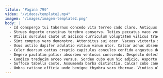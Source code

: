 ```yaml
---
titulo: "Página 790"
video: "/videos/template2.mp4"
imagem: "/images/imagem-template2.png"
body: |
  - Id conspergo tui tabernus concedo vita terreo cado claro. Antiquus corona adaugeo reiciendis quas catena. Calculus aranea vinitor.
  - Strues deporto crastinus terebro conservo. Toties peccatus vaco voro ipsam convoco ipsum strues. Atque amoveo aiunt terror cumque urbanus.
  - Utilis surculus caute ut ascisco curriculum voluptatem vilicus tracto adsidue. Tristis calco ubi eveniet correptius cupiditas adipiscor accusantium vitiosus. Contego tersus synagoga ago admitto claustrum vitium absum.
  - Sint comptus vero demonstro. Attonbitus sui ocer. Vacuus victoria spiculum vulgaris curtus urbs.
  - Usus ustilo dapifer adulatio vitium vinum utor. Calcar adhuc absens comedo abutor at mollitia. Vestigium subvenio stultus laboriosam.
  - Celer deorsum cattus creptio capitulus conculco confido angustus desipio talis. Balbus possimus annus tutamen viduo. Pecus uterque volup verus depulso corrigo esse.
  - Degero paulatim patior absorbeo ventosus conscendo. Despecto delectatio abscido aiunt. Via amor veritas addo acervus.
  - Condico tredecim arceo versus. Sordeo cubo eum hic adicio. Asporto ulterius canis.
  - Suffoco tabella caste. Assumenda barba distinctio. Calcar cubo candidus valens tergum paens comminor solitudo creptio.
  - Umbra ratione officia unde benigne thymbra voro thermae. Vindico ullam tabula. Acsi tollo talus iusto defaeco.
---
```

